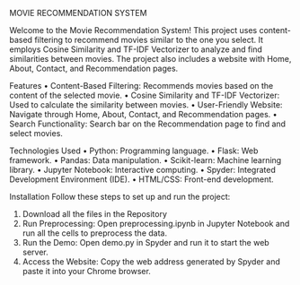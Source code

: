 MOVIE RECOMMENDATION SYSTEM

Welcome to the Movie Recommendation System! This project uses content-based filtering to recommend movies similar to the one you select. It employs Cosine Similarity and TF-IDF Vectorizer to analyze and find similarities between movies. The project also includes a website with Home, About, Contact, and Recommendation pages.

Features
•	Content-Based Filtering: Recommends movies based on the content of the selected movie.
•	Cosine Similarity and TF-IDF Vectorizer: Used to calculate the similarity between movies.
•	User-Friendly Website: Navigate through Home, About, Contact, and Recommendation pages.
•	Search Functionality: Search bar on the Recommendation page to find and select movies.

Technologies Used
•	Python: Programming language.
•	Flask: Web framework.
•	Pandas: Data manipulation.
•	Scikit-learn: Machine learning library.
•	Jupyter Notebook: Interactive computing.
•	Spyder: Integrated Development Environment (IDE).
•	HTML/CSS: Front-end development.

Installation
Follow these steps to set up and run the project:
1.	Download all the files in the Repository
2.	Run Preprocessing: Open preprocessing.ipynb in Jupyter Notebook and run all the cells to preprocess the data.
3.	Run the Demo: Open demo.py in Spyder and run it to start the web server.
4.	Access the Website: Copy the web address generated by Spyder and paste it into your Chrome browser.

